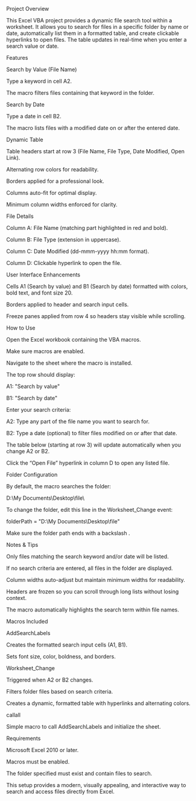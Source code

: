 Project Overview

This Excel VBA project provides a dynamic file search tool within a worksheet. It allows you to search for files in a specific folder by name or date, automatically list them in a formatted table, and create clickable hyperlinks to open files. The table updates in real-time when you enter a search value or date.

Features

Search by Value (File Name)

Type a keyword in cell A2.

The macro filters files containing that keyword in the folder.

Search by Date

Type a date in cell B2.

The macro lists files with a modified date on or after the entered date.

Dynamic Table

Table headers start at row 3 (File Name, File Type, Date Modified, Open Link).

Alternating row colors for readability.

Borders applied for a professional look.

Columns auto-fit for optimal display.

Minimum column widths enforced for clarity.

File Details

Column A: File Name (matching part highlighted in red and bold).

Column B: File Type (extension in uppercase).

Column C: Date Modified (dd-mmm-yyyy hh:mm format).

Column D: Clickable hyperlink to open the file.

User Interface Enhancements

Cells A1 (Search by value) and B1 (Search by date) formatted with colors, bold text, and font size 20.

Borders applied to header and search input cells.

Freeze panes applied from row 4 so headers stay visible while scrolling.

How to Use

Open the Excel workbook containing the VBA macros.

Make sure macros are enabled.

Navigate to the sheet where the macro is installed.

The top row should display:

A1: "Search by value"

B1: "Search by date"

Enter your search criteria:

A2: Type any part of the file name you want to search for.

B2: Type a date (optional) to filter files modified on or after that date.

The table below (starting at row 3) will update automatically when you change A2 or B2.

Click the “Open File” hyperlink in column D to open any listed file.

Folder Configuration

By default, the macro searches the folder:

D:\My Documents\Desktop\file\


To change the folder, edit this line in the Worksheet_Change event:

folderPath = "D:\My Documents\Desktop\file\"


Make sure the folder path ends with a backslash \.

Notes & Tips

Only files matching the search keyword and/or date will be listed.

If no search criteria are entered, all files in the folder are displayed.

Column widths auto-adjust but maintain minimum widths for readability.

Headers are frozen so you can scroll through long lists without losing context.

The macro automatically highlights the search term within file names.

Macros Included

AddSearchLabels

Creates the formatted search input cells (A1, B1).

Sets font size, color, boldness, and borders.

Worksheet_Change

Triggered when A2 or B2 changes.

Filters folder files based on search criteria.

Creates a dynamic, formatted table with hyperlinks and alternating colors.

callall

Simple macro to call AddSearchLabels and initialize the sheet.

Requirements

Microsoft Excel 2010 or later.

Macros must be enabled.

The folder specified must exist and contain files to search.

This setup provides a modern, visually appealing, and interactive way to search and access files directly from Excel.
